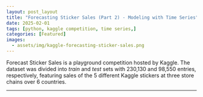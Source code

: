 ```yaml
---
layout: post_layout
title: "Forecasting Sticker Sales (Part 2) - Modeling with Time Series"
date: 2025-02-01
tags: [python, kaggle competition, time series,]
categories: [Featured]
images:
  - assets/img/kaggle-forecasting-sticker-sales.png
---
```


Forecast Sticker Sales is a playground competition hosted by Kaggle. The dataset was divided into *train* and *test* sets with 230,130 and 98,550 entries, respectively, featuring sales of the 5 different Kaggle stickers at three store chains over 6 countries.



___
